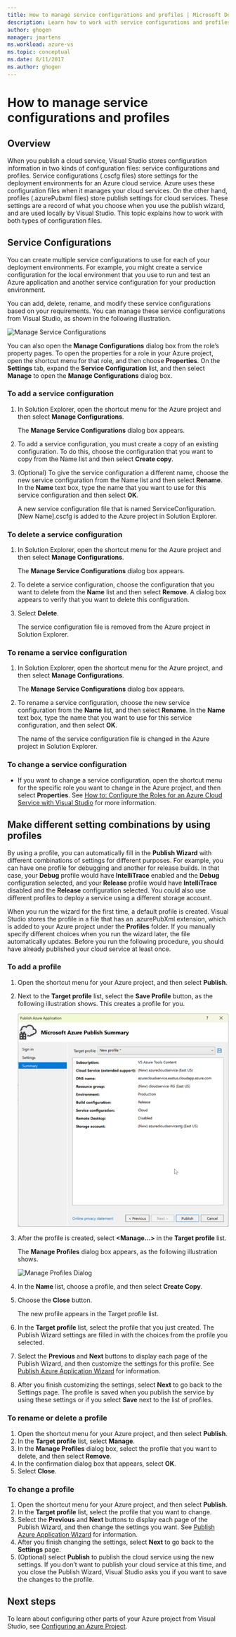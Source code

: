 ```yaml
---
title: How to manage service configurations and profiles | Microsoft Docs
description: Learn how to work with service configurations and profiles configuration files| which store settings for the deployment environments and publish settings for cloud services.
author: ghogen
manager: jmartens
ms.workload: azure-vs
ms.topic: conceptual
ms.date: 8/11/2017
ms.author: ghogen
---
```

# How to manage service configurations and profiles
## Overview
When you publish a cloud service, Visual Studio stores configuration information in two kinds of configuration files: service configurations and profiles. Service configurations (.cscfg files) store settings for the deployment environments for an Azure cloud service. Azure uses these configuration files when it manages your cloud services. On the other hand, profiles (.azurePubxml files) store publish settings for cloud services. These settings are a record of what you choose when you use the publish wizard, and are used locally by Visual Studio. This topic explains how to work with both types of configuration files.

## Service Configurations
You can create multiple service configurations to use for each of your deployment environments. For example, you might create a service configuration for the local environment that you use to run and test an Azure application and another service configuration for your production environment.

You can add, delete, rename, and modify these service configurations based on your requirements. You can manage these service configurations from Visual Studio, as shown in the following illustration.

![Manage Service Configurations](./media/vs-azure-tools-service-configurations-and-profiles-how-to-manage/manage-service-config.png)

You can also open the **Manage Configurations** dialog box from the role’s property pages. To open the properties for a role in your Azure project, open the shortcut menu for that role, and then choose **Properties**. On the **Settings** tab, expand the **Service Configuration** list, and then select **Manage** to open the **Manage Configurations** dialog box.

### To add a service configuration
1. In Solution Explorer, open the shortcut menu for the Azure project and then select **Manage Configurations**.

    The **Manage Service Configurations** dialog box appears.
2. To add a service configuration, you must create a copy of an existing configuration. To do this, choose the configuration that you want to copy from the Name list and then select **Create copy**.
3. (Optional) To give the service configuration a different name, choose the new service configuration from the Name list and then select **Rename**. In the **Name** text box, type the name that you want to use for this service configuration and then select **OK**.

    A new service configuration file that is named ServiceConfiguration.[New Name].cscfg is added to the Azure project in Solution Explorer.

### To delete a service configuration
1. In Solution Explorer, open the shortcut menu for the Azure project and then select **Manage Configurations**.

    The **Manage Service Configurations** dialog box appears.
2. To delete a service configuration, choose the configuration that you want to delete from the **Name** list and then select **Remove**. A dialog box appears to verify that you want to delete this configuration.
3. Select **Delete**.

     The service configuration file is removed from the Azure project in Solution Explorer.

### To rename a service configuration
1. In Solution Explorer, open the shortcut menu for the Azure project, and then select **Manage Configurations**.

    The **Manage Service Configurations** dialog box appears.
2. To rename a service configuration, choose the new service configuration from the **Name** list, and then select **Rename**. In the **Name** text box, type the name that you want to use for this service configuration, and then select **OK**.

    The name of the service configuration file is changed in the Azure project in Solution Explorer.

### To change a service configuration
* If you want to change a service configuration, open the shortcut menu for the specific role you want to change in the Azure project, and then select **Properties**. See [How to: Configure the Roles for an Azure Cloud Service with Visual Studio](vs-azure-tools-configure-roles-for-cloud-service.md) for more information.

## Make different setting combinations by using profiles
By using a profile, you can automatically fill in the **Publish Wizard** with different combinations of settings for different purposes. For example, you can have one profile for debugging and another for release builds. In that case, your **Debug** profile would have **IntelliTrace** enabled and the **Debug** configuration selected, and your **Release** profile would have **IntelliTrace** disabled and the **Release** configuration selected. You could also use different profiles to deploy a service using a different storage account.

When you run the wizard for the first time, a default profile is created. Visual Studio stores the profile in a file that has an .azurePubXml extension, which is added to your Azure project under the **Profiles** folder. If you manually specify different choices when you run the wizard later, the file automatically updates. Before you run the following procedure, you should have already published your cloud service at least once.

### To add a profile
1. Open the shortcut menu for your Azure project, and then select **Publish**.
2. Next to the **Target profile** list, select the **Save Profile** button, as the following illustration shows. This creates a profile for you.

    ![Create an new profile](./media/vs-azure-tools-service-configurations-and-profiles-how-to-manage/create-new-profile.png)
3. After the profile is created, select **<Manage…>** in the **Target profile** list.

    The **Manage Profiles** dialog box appears, as the following illustration shows.

    ![Manage Profiles Dialog](./media/vs-azure-tools-service-configurations-and-profiles-how-to-manage/manage-profiles.png)
4. In the **Name** list, choose a profile, and then select **Create Copy**.
5. Choose the **Close** button.

    The new profile appears in the Target profile list.
6. In the **Target profile** list, select the profile that you just created. The Publish Wizard settings are filled in with the choices from the profile you selected.
7. Select the **Previous** and **Next** buttons to display each page of the Publish Wizard, and then customize the settings for this profile. See [Publish Azure Application Wizard](vs-azure-tools-publish-azure-application-wizard.md) for information.
8. After you finish customizing the settings, select **Next** to go back to the Settings page. The profile is saved when you publish the service by using these settings or if you select **Save** next to the list of profiles.

### To rename or delete a profile
1. Open the shortcut menu for your Azure project, and then select **Publish**.
2. In the **Target profile** list, select **Manage**.
3. In the **Manage Profiles** dialog box, select the profile that you want to delete, and then select **Remove**.
4. In the confirmation dialog box that appears, select **OK**.
5. Select **Close**.

### To change a profile
1. Open the shortcut menu for your Azure project, and then select **Publish**.
2. In the **Target profile** list, select the profile that you want to change.
3. Select the **Previous** and **Next** buttons to display each page of the Publish Wizard, and then change the settings you want. See [Publish Azure Application Wizard](vs-azure-tools-publish-azure-application-wizard.md) for information.
4. After you finish changing the settings, select **Next** to go back to the **Settings** page.
5. (Optional) select **Publish** to publish the cloud service using the new settings. If you don’t want to publish your cloud service at this time, and you close the Publish Wizard, Visual Studio asks you if you want to save the changes to the profile.

## Next steps
To learn about configuring other parts of your Azure project from Visual Studio, see [Configuring an Azure Project](vs-azure-tools-cloud-service-retain-a-constant-virtual-ip-address.md).
